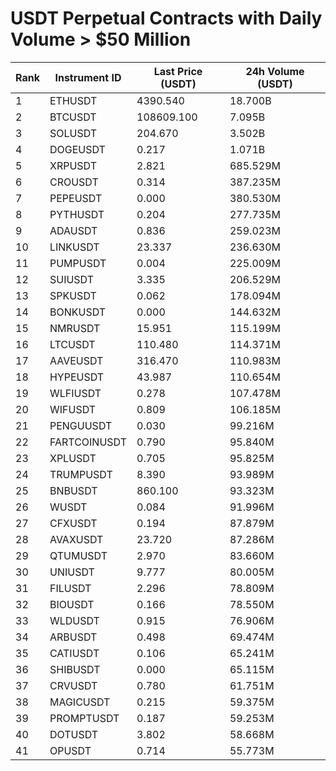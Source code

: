 # USDT Perpetual Contracts with Daily Volume > $50 Million

| Rank | Instrument ID | Last Price (USDT) | 24h Volume (USDT) |
|------|---------------|-------------------|-------------------|
| 1 | ETHUSDT | 4390.540 | 18.700B |
| 2 | BTCUSDT | 108609.100 | 7.095B |
| 3 | SOLUSDT | 204.670 | 3.502B |
| 4 | DOGEUSDT | 0.217 | 1.071B |
| 5 | XRPUSDT | 2.821 | 685.529M |
| 6 | CROUSDT | 0.314 | 387.235M |
| 7 | PEPEUSDT | 0.000 | 380.530M |
| 8 | PYTHUSDT | 0.204 | 277.735M |
| 9 | ADAUSDT | 0.836 | 259.023M |
| 10 | LINKUSDT | 23.337 | 236.630M |
| 11 | PUMPUSDT | 0.004 | 225.009M |
| 12 | SUIUSDT | 3.335 | 206.529M |
| 13 | SPKUSDT | 0.062 | 178.094M |
| 14 | BONKUSDT | 0.000 | 144.632M |
| 15 | NMRUSDT | 15.951 | 115.199M |
| 16 | LTCUSDT | 110.480 | 114.371M |
| 17 | AAVEUSDT | 316.470 | 110.983M |
| 18 | HYPEUSDT | 43.987 | 110.654M |
| 19 | WLFIUSDT | 0.278 | 107.478M |
| 20 | WIFUSDT | 0.809 | 106.185M |
| 21 | PENGUUSDT | 0.030 | 99.216M |
| 22 | FARTCOINUSDT | 0.790 | 95.840M |
| 23 | XPLUSDT | 0.705 | 95.825M |
| 24 | TRUMPUSDT | 8.390 | 93.989M |
| 25 | BNBUSDT | 860.100 | 93.323M |
| 26 | WUSDT | 0.084 | 91.996M |
| 27 | CFXUSDT | 0.194 | 87.879M |
| 28 | AVAXUSDT | 23.720 | 87.286M |
| 29 | QTUMUSDT | 2.970 | 83.660M |
| 30 | UNIUSDT | 9.777 | 80.005M |
| 31 | FILUSDT | 2.296 | 78.809M |
| 32 | BIOUSDT | 0.166 | 78.550M |
| 33 | WLDUSDT | 0.915 | 76.906M |
| 34 | ARBUSDT | 0.498 | 69.474M |
| 35 | CATIUSDT | 0.106 | 65.241M |
| 36 | SHIBUSDT | 0.000 | 65.115M |
| 37 | CRVUSDT | 0.780 | 61.751M |
| 38 | MAGICUSDT | 0.215 | 59.375M |
| 39 | PROMPTUSDT | 0.187 | 59.253M |
| 40 | DOTUSDT | 3.802 | 58.668M |
| 41 | OPUSDT | 0.714 | 55.773M |
